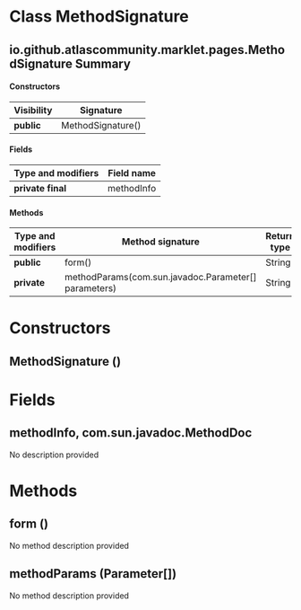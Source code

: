 Class MethodSignature
=====================
io.github.atlascommunity.marklet.pages.MethodSignature
Summary
-------
#### Constructors
| Visibility | Signature         |
| ---------- | ----------------- |
| **public** | MethodSignature() |
#### Fields
| Type and modifiers | Field name |
| ------------------ | ---------- |
| **private final**  | methodInfo |
#### Methods
| Type and modifiers | Method signature                                     | Return type |
| ------------------ | ---------------------------------------------------- | ----------- |
| **public**         | form()                                               | String      |
| **private**        | methodParams(com.sun.javadoc.Parameter[] parameters) | String      |

Constructors
============
MethodSignature ()
------------------


Fields
======
methodInfo, com.sun.javadoc.MethodDoc
-------------------------------------
No description provided


Methods
=======
form ()
-------
No method description provided

methodParams (Parameter[])
--------------------------
No method description provided


